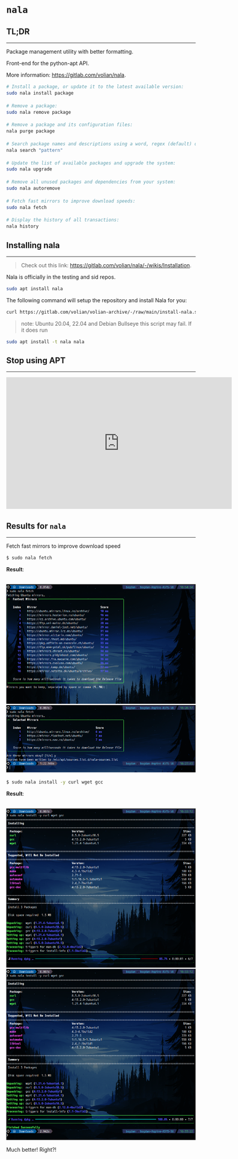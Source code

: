 # `nala`

## **TL;DR**
---

Package management utility with better formatting.

Front-end for the python-apt API.

More information: <https://gitlab.com/volian/nala>.


```sh
# Install a package, or update it to the latest available version:
sudo nala install package

# Remove a package:
sudo nala remove package

# Remove a package and its configuration files:
nala purge package

# Search package names and descriptions using a word, regex (default) or glob:
nala search "pattern"

# Update the list of available packages and upgrade the system:
sudo nala upgrade

# Remove all unused packages and dependencies from your system:
sudo nala autoremove

# Fetch fast mirrors to improve download speeds:
sudo nala fetch

# Display the history of all transactions:
nala history
```



## Installing nala
---

> Check out this link: <https://gitlab.com/volian/nala/-/wikis/Installation>.

Nala is officially in the testing and sid repos.

```sh
sudo apt install nala
```


The following command will setup the repository and install Nala for you:

```sh
curl https://gitlab.com/volian/volian-archive/-/raw/main/install-nala.sh | bash
```

> note: Ubuntu 20.04, 22.04 and Debian Bullseye this script may fail. If it does run


```sh
sudo apt install -t nala nala
```




## Stop using APT
---


<iframe width=600px height="350px" aspect-ratio=16/9 src="https://www.youtube.com/embed/oroSkR4Nn_w" frameborder="0" allow="accelerometer; autoplay; clipboard-write; encrypted-media; gyroscope; picture-in-picture; web-share" allowfullscreen></iframe>


## Results for `nala`
---



Fetch fast mirrors to improve download speed


```sh
$ sudo nala fetch
```


**Result**:


<br>
<img alt="img" src="Images/nala/nala_fetch (in progress).png" height=auto width=auto>
<img alt="img" src="Images/nala/nala_fetch (completed).png" height=auto width=auto>
<br>



```sh
$ sudo nala install -y curl wget gcc
```


**Result**:

<br>
<img alt="img" src="Images/nala/nala_install_curl_wget_gcc%20(in%20progress).png" height=auto width=auto>
<img alt="img" src="Images/nala/nala_install_curl_wget_gcc%20(completed).png" height=auto width=auto>
<br>

Much better! Right?!







